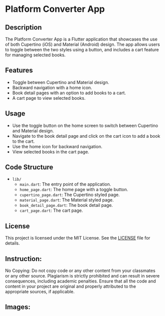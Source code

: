 # Platform Converter App

## Description
The Platform Converter App is a Flutter application that showcases the use of both Cupertino (iOS) and Material (Android) design. The app allows users to toggle between the two styles using a button, and includes a cart feature for managing selected books. 

## Features
- Toggle between Cupertino and Material design.
- Backward navigation with a home icon.
- Book detail pages with an option to add books to a cart.
- A cart page to view selected books.

## Usage
- Use the toggle button on the home screen to switch between Cupertino and Material design.
- Navigate to the book detail page and click on the cart icon to add a book to the cart.
- Use the home icon for backward navigation.
- View selected books in the cart page.

## Code Structure
- `lib/`
  - `main.dart`: The entry point of the application.
  - `home_page.dart`: The home page with a toggle button.
  - `cupertino_page.dart`: The Cupertino styled page.
  - `material_page.dart`: The Material styled page.
  - `book_detail_page.dart`: The book detail page.
  - `cart_page.dart`: The cart page.

## License
This project is licensed under the MIT License. See the [LICENSE](LICENSE) file for details.


## Instruction:
No Copying: Do not copy code or any other content from your classmates or any other source. Plagiarism is strictly prohibited and can result in severe consequences, including academic penalties. Ensure that all the code and content in your project are original and properly attributed to the appropriate sources, if applicable.

## Images:
